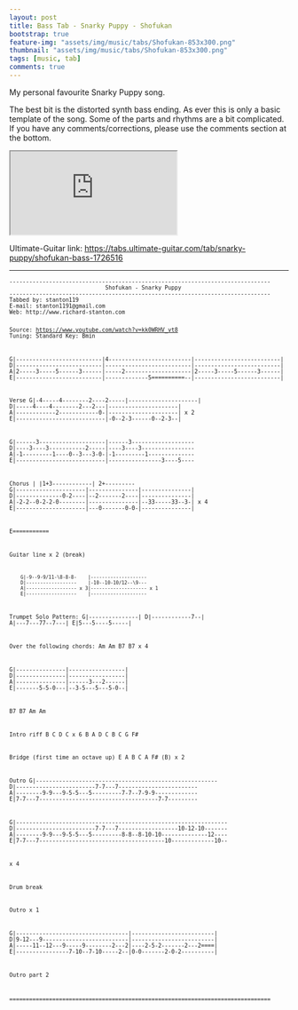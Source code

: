 ```yaml
---
layout: post
title: Bass Tab - Snarky Puppy - Shofukan
bootstrap: true
feature-img: "assets/img/music/tabs/Shofukan-853x300.png"
thumbnail: "assets/img/music/tabs/Shofukan-853x300.png"
tags: [music, tab]
comments: true
---
```


<p class="lead">
	My personal favourite Snarky Puppy song.
</p>

The best bit is the distorted synth bass ending. As ever this is only a basic template of the song. Some of the parts and rhythms are a bit complicated. If you have any comments/corrections, please use the comments section at the bottom.<!--more-->


<div class="container-fluid">
	<div class="row justify-content-center align-items-center">
		<div class="col-10">
			<div class="embed-responsive embed-responsive-16by9">
				<iframe class="embed-responsive-item"
					src="https://www.youtube.com/embed/kk0WRHV_vt8?rel=0&amp;showinfo=0" allowfullscreen></iframe>
			</div>
		</div>
	</div>
</div>

Ultimate-Guitar link: <https://tabs.ultimate-guitar.com/tab/snarky-puppy/shofukan-bass-1726516>

---

<div class="card bg-light">
	<div class="card-body"><small>
			<pre><code>-------------------------------------------------------------------------------
                             Shofukan - Snarky Puppy
-------------------------------------------------------------------------------
Tabbed by: stanton119
E-mail: stanton1191@gmail.com
Web: http://www.richard-stanton.com

Source: https://www.youtube.com/watch?v=kk0WRHV_vt8
Tuning: Standard
Key:    Bmin


G|--------------------------|4-------------------------|--------------------------|
D|--------------------------|--------------------------|--------------------------|
A|2-----3-----5------3------|-----2--------------------|2-----3-----5------3------|
E|--------------------------|-------------5==========--|--------------------------|

Verse
G|-4-----4--------2----2-----|---------------------|
D|-----4----4--------2---2---|---------------------|
A|------------2------------0-|---------------------|  x 2
E|---------------------------|-0--2-3------0--2-3--|

G|------3--------------------|------3-------------------
D|----3----3-----------2-----|----3----3----------------
A|-1---------1----0--3---3-0-|-1---------1--------------
E|---------------------------|----------------3----5----

Chorus
 |                     |1+3------------| 2+---------
G|---------------------|---------------|---------------|
D|--------------0-2----|--2-------2----|---------------|
A|-2-2--0-2-2-0--------|---------------|--33-----33--3-| x 4
E|---------------------|---0-------0-0-|---------------|

E===========

Guitar line x 2 (break)

		G|-9--9-9/11-\8-8-8-    |--------------------
		D|------------------    |-10--10-10/12--\9---
		A|------------------ x 3|-------------------- x 1
		E|------------------    |--------------------


Trumpet Solo
Pattern:
G|---------------|
D|------------7--|
A|---7---77--7---|
E|5---5----5-----|

Over the following chords:
Am Am B7 B7 x 4

G|---------------|-----------------|
D|---------------|-----------------|
A|---------------|------3---2------|
E|-------5-5-0---|--3-5---5---5-0--|

B7 B7
Am Am

Intro riff
B C D C x 6
B A D C
B C G F#

Bridge (first time an octave up)
E    A  B  C  A   F# (B) x 2

Outro
G|-------------------------------------------------------
D|------------------------7-7---7------------------------
A|--------9-9---9-5-5---5---------7-7--7-9-9-------------
E|7-7---7------------------------------------7-7---------

G|----------------------------------------------------------------
D|------------------------7-7---7------------------10-12-10-------
A|--------9-9---9-5-5---5---------8-8--8-10-10--------------12----
E|7-7---7--------------------------------------10-------------10--

x 4

Drum break

Outro x 1

G|----------------------------------|-------------------------|
D|9-12---9--------------------------|-------------------------|
A|-----11--12---9-----9--------2---2|----2-5-2-------2---2====|
E|----------------7-10--7-10-----2--|0-0-------2-0-2----------|

Outro part 2

===============================================================================</code></pre></small>
	</div>
</div>